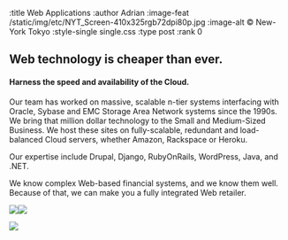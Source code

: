 :title Web Applications
:author Adrian
:image-feat /static/img/etc/NYT_Screen-410x325rgb72dpi80p.jpg
:image-alt &#169; New-York Tokyo
:style-single single.css
:type post
:rank 0

<h2>Web technology is cheaper than ever.</h2>
<h4>Harness the speed and availability of the Cloud.</h4>

<p>Our team has worked on massive, scalable n-tier systems interfacing with Oracle, Sybase and EMC Storage Area Network systems since the 1990s. We bring that million dollar technology to the Small and Medium-Sized Business. We host these sites on fully-scalable, redundant and load-balanced Cloud servers, whether Amazon, Rackspace or Heroku.</p>
<p>Our expertise include Drupal, Django, RubyOnRails, WordPress, Java, and .NET.</p>
<p>We know complex Web-based financial systems, and we know them well. Because of that, we can make you a fully integrated Web retailer.</p>

<p><img src="/static/img/Amazon/AmazonPayments_s1.gif"/><img src="/static/img/Amazon/AWS_Logo_PoweredBy_127px.jpg"/>
<p><img src="/static/img/Heroku/heroku-logo-light-88x31.png"/><p>
